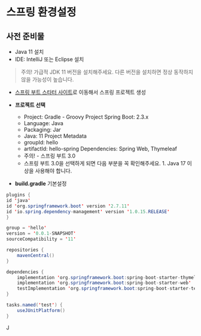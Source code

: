 # 스프링 환경설정

## 사전 준비물
- Java 11 설치
- IDE: IntelliJ 또는 Eclipse 설치
> 주의! 가급적 JDK 11 버전을 설치해주세요. 다른 버전을 설치하면 정상 동작하지 않을 가능성이 높습니다.

* [스프링 부트 스타터 사이트](https://start.spring.io)로 이동해서 스프링 프로젝트 생성

* **프로젝트 선택**
   * Project: Gradle - Groovy Project Spring Boot: 2.3.x
   * Language: Java
   * Packaging: Jar
   * Java: 11 Project Metadata
   * groupId: hello
   * artifactId: hello-spring Dependencies: Spring Web, Thymeleaf
   * 주의! - 스프링 부트 3.0
   * 스프링 부트 3.0을 선택하게 되면 다음 부분을 꼭 확인해주세요. 1. Java 17 이상을 사용해야 합니다.

* **build.gradle** 기본설정
```java
plugins {
id 'java'
id 'org.springframework.boot' version '2.7.11'
id 'io.spring.dependency-management' version '1.0.15.RELEASE'
}

group = 'hello'
version = '0.0.1-SNAPSHOT'
sourceCompatibility = '11'

repositories {
	mavenCentral()
}

dependencies {
	implementation 'org.springframework.boot:spring-boot-starter-thymeleaf'
	implementation 'org.springframework.boot:spring-boot-starter-web'
	testImplementation 'org.springframework.boot:spring-boot-starter-test'
}

tasks.named('test') {
	useJUnitPlatform()
}
```

J
